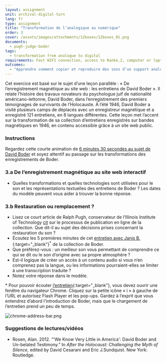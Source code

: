 ```yaml
---
layout: assignment
unit: archival-digital-turn
lang: fr
type: assignment
title: "Transformation de l’analogique au numérique"
order: 3
cover: /assets/images/attachments/12boxes/12boxes_01.png
documents:
  - pugh-judge-boder
tags:
  - transformation from analogue to digital
requirements: Fast WIFI connection, access to Ranke.2, computer or laptop, application on laptop or computer to view video,
outcomes:
  - "Apprendre comment copier et reproduire des sons d’un support analogique sur un support numérique"
---
```


Cet exercice est basé sur le sujet d’une leçon parallèle : « De l’enregistrement magnétique au site web : les entretiens de David Boder ». Il relate l’histoire des travaux novateurs du psychologue juif de nationalité américano-lettonne, David Boder, dans l’enregistrement des premiers témoignages de survivants de l’Holocauste. À l’été 1946, David Boder a visité plusieurs camps de déplacés avec un enregistreur magnétique et a enregistré 121 entretiens, en 8 langues différentes. Cette leçon met l’accent sur la transformation de sa collection d’entretiens enregistrés sur bandes magnétiques en 1946, en contenu accessible grâce à un site web public.

<!-- more -->

<!-- briefing-student -->

### Instructions
<!-- section-contents -->

Regardez cette courte animation de [6 minutes 30 secondes au sujet de David Boder](../boder/#c-clip.fr) et soyez attentif au passage sur les transformations des enregistrements de Boder.

<!-- section -->

### 3.a De l’enregistrement magnétique au site web interactif
<!-- section-contents -->

- Quelles transformations et quelles technologies sont utilisées pour le son et les représentations textuelles des entretiens de Boder ? Les dates du modèle peuvent vous aider à trouver la bonne réponse.

<!-- section -->

### 3.b Restauration ou remplacement ?
<!-- section-contents -->

- Lisez ce court article de Ralph Pugh, conservateur de l’Illinois Institute of Technology [cit](pugh-judge-boder) sur le processus de publication en ligne de la collection. Que dit-il au sujet des décisions prises concernant la restauration du son ? 
- Écoutez les 5 premières minutes de cet [entretien avec Janis B.](http://voices.iit.edu/audio.php?doc=bJanis){:target="_blank"}<sup>*</sup> de la collection de Boder.
- Que préférez-vous : un meilleur son vous permettant de comprendre ce qui se dit ou le son d’origine avec sa propre atmosphère ?
- Est-il logique de créer un accès à un contenu audio si vous n’en comprenez pas la langue, ou les informations pourraient-elles se limiter à une transcription traduite ?
- Notez votre réponse dans le modèle.

\* Pour pouvoir écouter [l’entretien](http://voices.iit.edu/audio.php?doc=bJanis){:target="_blank"}, vous devez ouvrir une fenêtre du navigateur Chrome. Cliquez sur la petite icône « i » à gauche de l’URL et autorisez Flash Player et les pop-ups. Gardez à l’esprit que vous entendrez d’abord l’introduction de Boder, mais que le chargement de l’entretien prend un peu de temps.

![chrome-address-bar.png](../../../assets/images/chrome-address-bar.png)

<!-- section -->

### Suggestions de lectures/vidéos
<!-- section-contents -->

- Rosen, Alan. 2012. “'We Know Very Little in America': David Boder and Un-belated Testimony.” In *After the Holocaust: Challenging the Myth of Silence*, edited by David Cesarani and Eric J.Sundquist. New York: Routledge.

<!-- briefing-teacher -->
